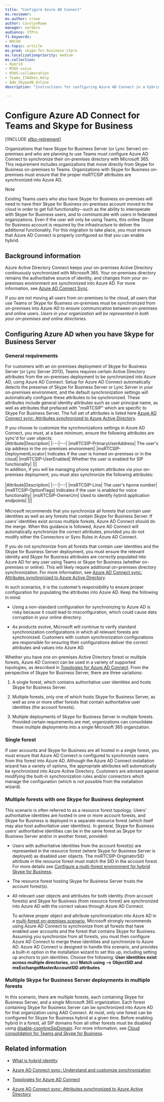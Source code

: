 ```yaml
---
title: "Configure Azure AD Connect"
ms.reviewer: 
ms.author: crowe
author: CarolynRowe
manager: serdars
audience: ITPro
f1.keywords:
- NOCSH
ms.topic: article
ms.prod: skype-for-business-itpro
ms.localizationpriority: medium
ms.collection: 
- Hybrid 
- M365-voice
- M365-collaboration
- Teams_ITAdmin_Help
- Adm_Skype4B_Online
description: "Instructions for configuring Azure AD Connect in a hybrid environment."

---
```


# Configure Azure AD Connect for Teams and Skype for Business

[!INCLUDE [sfbo-retirement](../../Hub/includes/sfbo-retirement.md)]

 
Organizations that have Skype for Business Server (or Lync Server) on-premises and who are planning to use Teams must configure Azure AD Connect to synchronize their on-premises directory with Microsoft 365. This requirement includes organizations that move directly from Skype for Business on-premises to Teams. Organizations with Skype for Business on-premises must ensure that the proper msRTCSIP attributes are synchronized into Azure AD.

> [!NOTE]
> Existing Teams users who also have Skype for Business on-premises will need to have their Skype for Business on-premises account moved to the cloud in order to get full functionality--such as the ability to interoperate with Skype for Business users, and to communicate with users in federated organizations. Even if the user will only be using Teams, this online Skype for Business account is required by the infrastructure to deliver the additional functionality. For this migration to take place, you must ensure that Azure AD Connect is properly configured so that you can enable hybrid.
 

## Background information

Azure Active Directory Connect keeps your on-premises Active Directory continuously synchronized with Microsoft 365. Your on-premises directory remains the authoritative source of identity, and changes from your on-premises environment are synchronized into Azure AD. For more information, see [Azure AD Connect Sync](/azure/active-directory/hybrid/how-to-connect-sync-whatis).  

If you are not moving all users from on-premises to the cloud, all users that use Teams or Skype for Business on-premises must be synchronized from on-premises into Azure AD to ensure communication between on-premises and online users. *Users in your organization will be represented in both your on-premises and online directories.*


## Configuring Azure AD when you have Skype for Business Server 

### General requirements 

For customers with an on-premises deployment of Skype for Business Server (or Lync Server 2013), Teams requires certain Active Directory attributes from the on-premises deployment to be synchronized into Azure AD, using Azure AD Connect. Setup for Azure AD Connect automatically detects the presense of Skype for Business Server or Lync Server in your on-premises environment, and the default synchronization settings will automatically configure these attributes to be synchronized. These attributes include general identity attributes such as user principal name, as well as attributes that prefaced with "msRTCSIP" which are specific to Skype For Business Server. The full set of attributes is listed here [Azure AD Connect sync: Attributes synchronized to Azure Active Directory](/azure/active-directory/hybrid/reference-connect-sync-attributes-synchronized#teams-and-skype-for-business-online).

If you choose to customize the synchronizations settings in Azure AD Connect, you must, at a bare minimum, ensure the following attributes are sync'd for user objects:
</br>
|Attribute|Description|
|---|---|
|msRTCSIP-PrimaryUserAddress| The user's sip address in the on-premises environment|
|msRTCSIP-DeploymentLocator| Indicates if the user is homed on-premises or in the cloud|
|msRTCSIP-UserEnabled| Whether the user is enabled for SIP functionality|
|||
</br>
In addition, if you will be managing phone system attributes via your on-premises deployment, you must also synchronize the following attributes:
</br>
</br>
|Attribute|Description|
|---|---|
|msRTCSIP-Line| The user's hpone number|
|msRTCSIP-OptionFlags| Indicates if the user is enabled for voice functionality|
|msRTCSIP-OwnerUrn| Used to identify hybrid application endpoints|
|||
</br>
</br>
Microsoft recommends that you synchronize all forests that contain user identities as well as any forests that contain Skype for Business Server.  If users’ identities exist across multiple forests, Azure AD Connect should do the merge. When this guidance is followed, Azure AD Connect will automatically synchronize the correct attributes, provided you do not modify either the Connectors or Sync Rules in Azure AD Connect. 
  
If you do not synchronize from all forests that contain user identities and the Skype for Business Server deployment, you must ensure the relevant identity and Skype for Business attributes are correctly populated into Azure AD for any user using Teams or Skype for Business (whether on-premises or online). This will likely require additional on-premises directory synchronization. For more information, see [Azure AD Connect sync: Attributes synchronized to Azure Active Directory](/azure/active-directory/hybrid/reference-connect-sync-attributes-synchronized).

In such scenarios, it is the customer’s responsibility to ensure proper configuration for populating the attributes into Azure AD. Keep the following in mind: 

- Using a non-standard configuration for synchronizing to Azure AD is risky because it could lead to misconfiguration, which could cause data corruption in your online directory.

- As products evolve, Microsoft will continue to verify standard synchronization configurations in which all relevant forests are synchronized. Customers with custom synchronization configurations are responsible for ensuring their configurations deliver the correct attributes and values into Azure AD. 


Whether you have one on-premises Active Directory forest or multiple forests, Azure AD Connect can be used in a variety of supported topologies, as described in [Topologies for Azure AD Connect](/azure/active-directory/hybrid/plan-connect-topologies). From the perspective of Skype for Business Server, there are three variations: 

1. A single forest, which contains authoritative user identities and hosts Skype for Business Server. 

2. Multiple forests, only one of which hosts Skype for Business Server, as well as one or more other forests that contain authoritative user identities (the account forests). 

3. Multiple deployments of Skype for Business Server in multiple forests. Provided certain requirements are met, organizations can consolidate these multiple deployments into a single Microsoft 365 organization.

### Single forest 

If user accounts and Skype for Business are all hosted in a single forest, you must ensure that Azure AD Connect is configured to synchronize users from this forest into Azure AD.  Although the Azure AD Connect installation wizard has a variety of options, the appropriate attributes will automatically be synchronized into Azure Active Directory. Customers are advised against modifying the built-in synchronization rules and/or connectors which manage the configuration (which is not possible from the installation wizard).  

### Multiple forests with one Skype for Business deployment 

This scenario is often referred to as a resource forest topology. Users’ authoritative identities are hosted in one or more account forests, and Skype for Business is deployed in a separate resource forest (which itself may also host authoritative user identities). In general, Skype for Business users’ authoritative identities can be in the same forest as Skype for Business Server and/or in another forest, provided: 

- Users with authoritative identities from the account forest(s) are represented in the resource forest (where Skype for Business Server is deployed) as disabled user objects. The msRTCSIP-OriginatorSID attribute in the resource forest must match the SID in the account forest. For more details see [Configure a multi-forest environment for hybrid Skype for Business](configure-a-multi-forest-environment-for-hybrid.md).

- The resource forest hosting Skype for Business Server trusts the account forest(s).  

- All relevant user objects and attributes for both identity (from account forests) and Skype for Business (from resource forest) are synchronized into Azure AD with the correct values through Azure AD Connect.  

  To achieve proper object and attribute synchronization into Azure AD in a [multi-forest on-premises scenario](configure-a-multi-forest-environment-for-hybrid.md), Microsoft strongly recommends using Azure AD Connect to synchronize from all forests that have enabled user accounts and the forest that contains Skype for Business. Assuming you synchronize from all forests, you must then configure Azure AD Connect to merge these identities and synchronize to Azure AD. Azure AD Connect is designed to handle this scenario, and provides a built-in option in the installation wizard to set this up, including setting up anchors to join identities. Choose the following: **User identities exist across multiple directories**, and **Match using --> ObjectSID and msExchangeMasterAccountSID attributes**.


### Multiple Skype for Business Server deployments in multiple forests 

In this scenario, there are multiple forests, each containing Skype for Business Server, and a single Microsoft 365 organization. Each forest containing Skype for Business Server can be synchronized into Azure AD for that organization using AAD Connect. At most, only one forest can be configured for Skype for Business hybrid at a given time. Before enabling hybrid in a forest, all SIP domains from all other forests must be disabled using [disable-csonlineSipDomain](/powershell/module/skype/disable-csonlinesipdomain). For more information, see [Cloud consolidation for Teams and Skype for Business](cloud-consolidation.md).


## Related information

- [What is hybrid identity](/azure/active-directory/hybrid/whatis-hybrid-identity)

- [Azure AD Connect sync: Understand and customize synchronization](/azure/active-directory/hybrid/how-to-connect-sync-whatis)

- [Topologies for Azure AD Connect](/azure/active-directory/hybrid/plan-connect-topologies)

- [Azure AD Connect sync: Attributes synchronized to Azure Active Directory](/azure/active-directory/hybrid/reference-connect-sync-attributes-synchronized)
